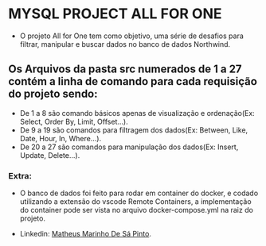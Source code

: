 # MYSQL PROJECT ALL FOR ONE

- O projeto All for One tem como objetivo, uma série de desafios para filtrar, manipular e buscar dados no banco de dados Northwind.

## Os Arquivos da pasta src numerados de 1 a 27 contém a linha de comando para cada requisição do projeto sendo:

- De 1 a 8 são comando básicos apenas de visualização e ordenação(Ex: Select, Order By, Limit, Offset...).
- De 9 a 19 são comandos para filtragem dos dados(Ex: Between, Like, Date, Hour, In, Where...).
- De 20 a 27 são comandos para manipulação dos dados(Ex: Insert, Update, Delete...).

### Extra:
- O banco de dados foi feito para rodar em container do docker, e codado utilizando a extensão do vscode Remote Containers, a implementação do container pode ser vista no arquivo docker-compose.yml na raiz do projeto.


- Linkedin: [Matheus Marinho De Sá Pinto](https://www.linkedin.com/in/matheus-marinhodsp/).

